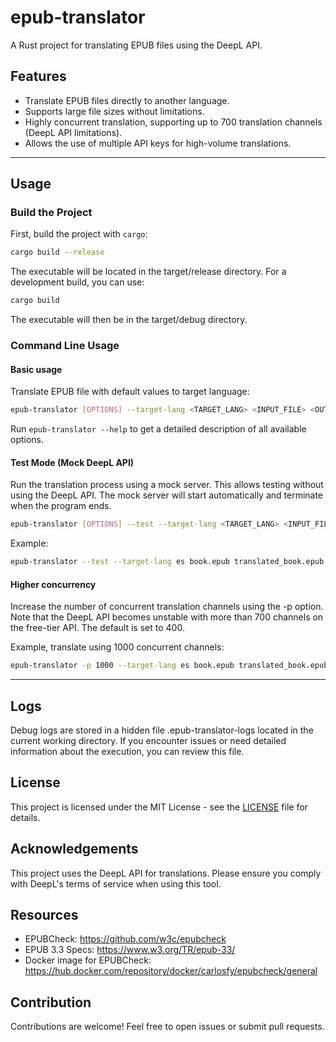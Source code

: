 # epub-translator

A Rust project for translating EPUB files using the DeepL API.

## Features

- Translate EPUB files directly to another language.
- Supports large file sizes without limitations.
- Highly concurrent translation, supporting up to 700 translation channels (DeepL API limitations).
- Allows the use of multiple API keys for high-volume translations.

---

## Usage

### Build the Project

First, build the project with `cargo`:

```bash
cargo build --release
```

The executable will be located in the target/release directory. For a development build, you can use:

```bash
cargo build
```

The executable will then be in the target/debug directory.

### Command Line Usage

#### Basic usage

Translate EPUB file with default values to target language:

```bash
epub-translator [OPTIONS] --target-lang <TARGET_LANG> <INPUT_FILE> <OUTPUT_FILE>
```

Run `epub-translator --help` to get a detailed description of all available options.

#### Test Mode (Mock DeepL API)

Run the translation process using a mock server. This allows testing without using the DeepL API. The mock server will start automatically and terminate when the program ends.

```bash
epub-translator [OPTIONS] --test --target-lang <TARGET_LANG> <INPUT_FILE> <OUTPUT_FILE>
```

Example:

```bash
epub-translator --test --target-lang es book.epub translated_book.epub
```

#### Higher concurrency

Increase the number of concurrent translation channels using the -p option. Note that the DeepL API becomes unstable with more than 700 channels on the free-tier API. The default is set to 400.

Example, translate using 1000 concurrent channels:

```bash
epub-translator -p 1000 --target-lang es book.epub translated_book.epub
```

---

## Logs

Debug logs are stored in a hidden file .epub-translator-logs located in the current working directory. If you encounter issues or need detailed information about the execution, you can review this file.

## License

This project is licensed under the MIT License - see the [LICENSE](LICENSE) file for details.

## Acknowledgements

This project uses the DeepL API for translations. Please ensure you comply with DeepL's terms of service when using this tool.

## Resources

- EPUBCheck: https://github.com/w3c/epubcheck
- EPUB 3.3 Specs: https://www.w3.org/TR/epub-33/
- Docker image for EPUBCheck: https://hub.docker.com/repository/docker/carlosfy/epubcheck/general

## Contribution

Contributions are welcome! Feel free to open issues or submit pull requests.
